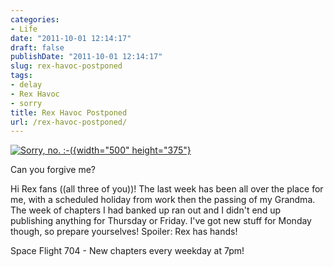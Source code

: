 ```yaml
---
categories:
- Life
date: "2011-10-01 12:14:17"
draft: false
publishDate: "2011-10-01 12:14:17"
slug: rex-havoc-postponed
tags:
- delay
- Rex Havoc
- sorry
title: Rex Havoc Postponed
url: /rex-havoc-postponed/
---
```

[![Sorry, no.
:-(](https://turbo.geekorium.com.au/wp-content/uploads/2697110891_30b94c17d32.jpg){width="500"
height="375"}](http://www.flickr.com/photos/fboyd/2697110891/ "Sorry, no.  :-( by °Florian, on Flickr")

Can you forgive me?

Hi Rex fans ((all three of you))! The last week has been all over the
place for me, with a scheduled holiday from work then the passing of my
Grandma. The week of chapters I had banked up ran out and I didn't end
up publishing anything for Thursday or Friday. I've got new stuff for
Monday though, so prepare yourselves! Spoiler: Rex has hands!

Space Flight 704 - New chapters every weekday at 7pm!